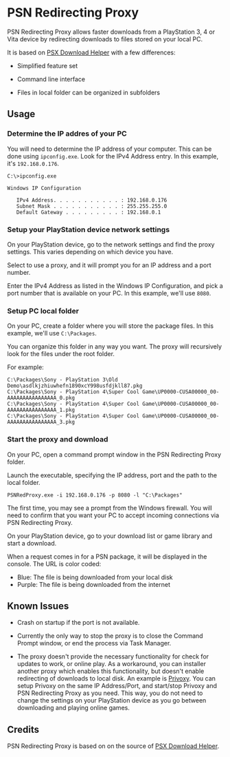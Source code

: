 ﻿PSN Redirecting Proxy
=====================

PSN Redirecting Proxy allows faster downloads from a PlayStation 3, 4 or Vita device by redirecting downloads to files stored on your local PC.

It is based on [PSX Download Helper](https://github.com/KOPElan/PSX-Download-Helper) with a few differences:

- Simplified feature set

- Command line interface

- Files in local folder can be organized in subfolders


Usage
-----

### Determine the IP addres of your PC

You will need to determine the IP address of your computer. This can be done using `ipconfig.exe`. Look for the IPv4 Address entry. In this example, it's `192.168.0.176`.

```
C:\>ipconfig.exe

Windows IP Configuration

   IPv4 Address. . . . . . . . . . . : 192.168.0.176
   Subnet Mask . . . . . . . . . . . : 255.255.255.0
   Default Gateway . . . . . . . . . : 192.168.0.1

```


### Setup your PlayStation device network settings

On your PlayStation device, go to the network settings and find the proxy settings. This varies depending on which device you have.

Select to use a proxy, and it will prompt you for an IP address and a port number.

Enter the IPv4 Address as listed in the Windows IP Configuration, and pick a port number that is available on your PC. In this example, we'll use `8080`.


### Setup PC local folder

On your PC, create a folder where you will store the package files. In this example, we'll use `C:\Packages`.

You can organize this folder in any way you want. The proxy will recursively look for the files under the root folder.

For example:

```
C:\Packages\Sony - PlayStation 3\Old Demo\asdlkjzhiuwhefn1890xcY998usfdjkll87.pkg
C:\Packages\Sony - PlayStation 4\Super Cool Game\UP0000-CUSA00000_00-AAAAAAAAAAAAAAAA_0.pkg
C:\Packages\Sony - PlayStation 4\Super Cool Game\UP0000-CUSA00000_00-AAAAAAAAAAAAAAAA_1.pkg
C:\Packages\Sony - PlayStation 4\Super Cool Game\UP0000-CUSA00000_00-AAAAAAAAAAAAAAAA_3.pkg
```


### Start the proxy and download

On your PC, open a command prompt window in the PSN Redirecting Proxy folder.

Launch the executable, specifying the IP address, port and the path to the local folder.

```
PSNRedProxy.exe -i 192.168.0.176 -p 8080 -l "C:\Packages"
```

The first time, you may see a prompt from the Windows firewall. You will need to confirm that you want your PC to accept incoming connections via PSN Redirecting Proxy.

On your PlayStation device, go to your download list or game library and start a download.

When a request comes in for a PSN package, it will be displayed in the console. The URL is color coded:

- Blue: The file is being downloaded from your local disk
- Purple: The file is being downloaded from the internet


Known Issues
------------

- Crash on startup if the port is not available.

- Currently the only way to stop the proxy is to close the Command Prompt window, or end the process via Task Manager.

- The proxy doesn't provide the necessary functionality for check for updates to work, or online play. As a workaround, you can installer another proxy which enables this functionality, but doesn't enable redirecting of downloads to local disk. An example is [Privoxy](https://www.privoxy.org/). You can setup Privoxy on the same IP Address/Port, and start/stop Privoxy and PSN Redirecting Proxy as you need. This way, you do not need to change the settings on your PlayStation device as you go between downloading and playing online games.


Credits
-------

PSN Redirecting Proxy is based on on the source of [PSX Download Helper](https://github.com/KOPElan/PSX-Download-Helper).
